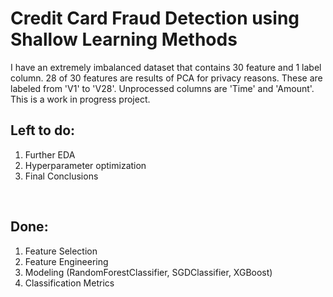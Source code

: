 # Credit Card Fraud Detection using Shallow Learning Methods<br>

I have an extremely imbalanced dataset that contains 30 feature and 1 label column. 28 of 30 features are results of PCA for privacy reasons. These are labeled from 'V1' to 'V28'. Unprocessed columns are 'Time' and 'Amount'.<br>
This is a work in progress project.<br>

## Left to do:
<ol>
<li> Further EDA </li>
<li> Hyperparameter optimization </li>
<li> Final Conclusions </li>
</ol>

<br>

## Done:
<ol>
<li> Feature Selection </li>
<li> Feature Engineering </li>
<li> Modeling (RandomForestClassifier, SGDClassifier, XGBoost) </li>
<li> Classification Metrics </li>
</ol>
